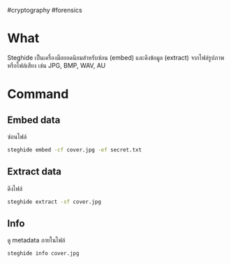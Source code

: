 #cryptography #forensics 
# What
Steghide เป็นเครื่องมือยอดนิยมสำหรับซ่อน (embed) และดึงข้อมูล (extract) จากไฟล์รูปภาพหรือไฟล์เสียง เช่น JPG, BMP, WAV, AU
# Command
## Embed data
ซ่อนไฟล์
```bash
steghide embed -cf cover.jpg -ef secret.txt
```
## Extract data
ดึงไฟล์
```bash
steghide extract -sf cover.jpg
```
## Info
ดู metadata ภายในไฟล์
```bash
steghide info cover.jpg
```